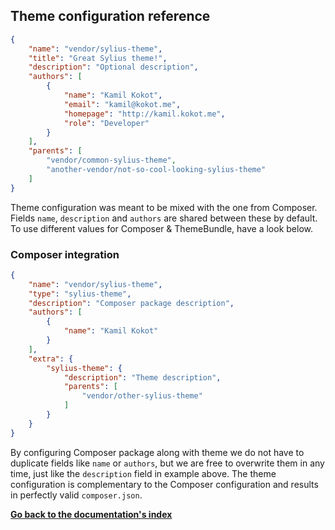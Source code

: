 ## Theme configuration reference

```json
{
    "name": "vendor/sylius-theme",
    "title": "Great Sylius theme!",
    "description": "Optional description",
    "authors": [
        {
            "name": "Kamil Kokot",
            "email": "kamil@kokot.me",
            "homepage": "http://kamil.kokot.me",
            "role": "Developer"
        }
    ],
    "parents": [
        "vendor/common-sylius-theme",
        "another-vendor/not-so-cool-looking-sylius-theme"
    ]
}
```

Theme configuration was meant to be mixed with the one from Composer. Fields `name`, `description` and
`authors` are shared between these by default. To use different values for Composer & ThemeBundle,
have a look below.

### Composer integration

```json
{
    "name": "vendor/sylius-theme",
    "type": "sylius-theme",
    "description": "Composer package description",
    "authors": [
        {
            "name": "Kamil Kokot"
        }
    ],
    "extra": {
        "sylius-theme": {
            "description": "Theme description",
            "parents": [
                "vendor/other-sylius-theme"
            ]
        }
    }
}
```

By configuring Composer package along with theme we do not have to duplicate fields like `name` or `authors`,
but we are free to overwrite them in any time, just like the `description` field in example above.
The theme configuration is complementary to the Composer configuration and results in perfectly valid `composer.json`.

**[Go back to the documentation's index](index.md)**
